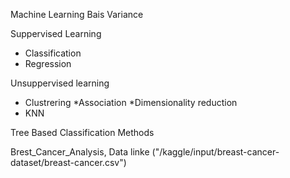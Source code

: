 Machine Learning
Bais Variance

Suppervised Learning
* Classification
* Regression

Unsuppervised learning
* Clustrering
*Association
*Dimensionality reduction
* KNN

Tree Based Classification Methods

Brest_Cancer_Analysis, Data linke ("/kaggle/input/breast-cancer-dataset/breast-cancer.csv")
